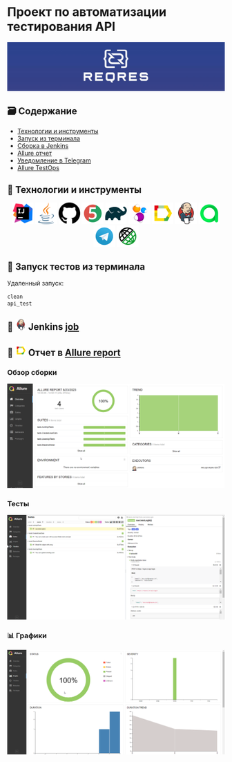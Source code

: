 # Проект по автоматизации тестирования API
<p align="center">
<a href="https://reqres.in/"><img src="https://github.com/LinaAlekseeva/rest-api-reqres/blob/main/src/test/resources/logo/reqres.jpg"/></a>
</p>

## :card_file_box: Содержание
- [Технологии и инструменты](#bookmark-технологии-и-инструменты)
- [Запуск из терминала](#bookmark-запуск-тестов-из-терминала)
- [Сборка в Jenkins](#bookmark--jenkins--job-)
- [Allure отчет](#bookmark--отчет-в-allure-report)
- [Уведомление в Telegram](#bookmark--уведомление-в-telegram)
- [Allure TestOps](#bookmark--добавление-интеграции-с-allure-testops)

## :bookmark: Технологии и инструменты
<p align="center">
<img src="https://github.com/LinaAlekseeva/rest-api-reqres/blob/main/src/test/resources/logo/IDEA.svg" width="50" height="50"  alt="IDEA"/></a>
<img src="https://github.com/LinaAlekseeva/rest-api-reqres/blob/main/src/test/resources/logo/Java.svg" width="50" height="50"  alt="Java"/></a>
<img src="https://github.com/LinaAlekseeva/rest-api-reqres/blob/main/src/test/resources/logo/Github.svg" width="50" height="50"  alt="Github"/></a>
<img src="https://github.com/LinaAlekseeva/rest-api-reqres/blob/main/src/test/resources/logo/JUnit5.svg" width="50" height="50"  alt="JUnit5"/></a>
<img src="https://github.com/LinaAlekseeva/rest-api-reqres/blob/main/src/test/resources/logo/Gradle.svg" width="50" height="50"  alt="Gradle"/></a>
<img src="https://github.com/LinaAlekseeva/rest-api-reqres/blob/main/src/test/resources/logo/Selenide.svg" width="50" height="50"  alt="Selenide"/></a>
<img src="https://github.com/LinaAlekseeva/rest-api-reqres/blob/main/src/test/resources/logo/Allure.svg" width="50" height="50"  alt="Allure"/></a>
<img src="https://github.com/LinaAlekseeva/rest-api-reqres/blob/main/src/test/resources/logo/Jenkins.svg" width="50" height="50"  alt="Jenkins"/></a>
<a><img src="https://github.com/LinaAlekseeva/rest-api-reqres/blob/main/src/test/resources/logo/Allure_TO.svg" width="50" height="50"  alt="Allure TestOps"/></a>
<a><img src="https://github.com/LinaAlekseeva/rest-api-reqres/blob/main/src/test/resources/logo/Telegram.svg" width="50" height="50"  alt="Telegram"/></a>
<a><img src="https://github.com/LinaAlekseeva/rest-api-reqres/blob/main/src/test/resources/logo/Rest-Assured.svg" width="50" height="50"  alt="Rest-Assured"/></a>
</p>

## :bookmark: Запуск тестов из терминала
Удаленный запуск:
```
clean
api_test
```
## :bookmark: <img src="https://github.com/LinaAlekseeva/rest-api-reqres/blob/main/src/test/resources/logo/Jenkins.svg" width="25" height="25"  alt="Jenkins"/></a> Jenkins <a target="_blank" href="https://jenkins.autotests.cloud/job/rest-api-reqres/"> job </a> 

## :bookmark: <img src="https://github.com/LinaAlekseeva/rest-api-reqres/blob/main/src/test/resources/logo/Allure.svg" width="25" height="25"  alt="Allure"/></a> Отчет в <a target="_blank" href="https://jenkins.autotests.cloud/job/rest-api-reqres/allure/">Allure report</a>

### Обзор сборки
<p align="center">
<img title="Allure Overview Dashboard" src="https://github.com/LinaAlekseeva/rest-api-reqres/blob/main/src/test/resources/screens/overview.jpg">
</p>

### Тесты
<p align="center">
<img title="Allure Suites" src="https://github.com/LinaAlekseeva/rest-api-reqres/blob/main/src/test/resources/screens/tests.jpg">
</p>

### :bar_chart: Графики
<p align="center">
<img title="Allure Graphs" src="https://github.com/LinaAlekseeva/rest-api-reqres/blob/main/src/test/resources/screens/graphs.jpg">
</p>

